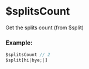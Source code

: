 # $splitsCount
Get the splits count (from $split)

### Example:
```js
$splitsCount // 2
$split[hi|bye;|]
```
